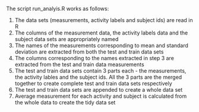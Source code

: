 The script run_analyis.R works as follows:

1) The data sets (measurements, activity labels and subject ids) are read in R
2) The columns of the measurement data, the activity labels data and the subject data sets are appropriately named
3) The names of the measurements corresponding to mean and standard deviation are extracted from both the test and train data sets
4) The columns corresponding to the names extracted in step 3 are extracted from the test and train data measurements
5) The test and train data sets contain 3 parts each - the measurements, the activity lables and the subject ids. All the 3 parts are the merged together to create complete test and train data sets respectively
6) The test and train data sets are appended to create a whole data set
7) Average measurement for each activity and subject is calculated from the whole data to create the tidy data set
